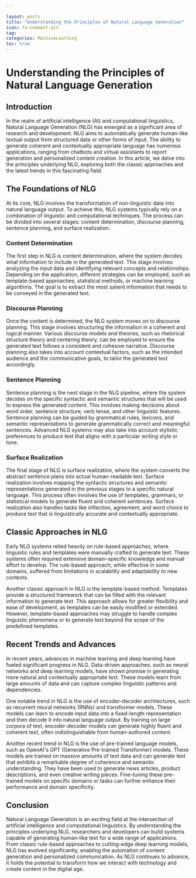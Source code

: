 ```yaml
---

layout: posts
title: "Understanding the Principles of Natural Language Generation"
icon: fa-comment-alt
tag:      
categories: MachineLearning
toc: true
---
```




# Understanding the Principles of Natural Language Generation

## Introduction

In the realm of artificial intelligence (AI) and computational linguistics, Natural Language Generation (NLG) has emerged as a significant area of research and development. NLG aims to automatically generate human-like textual output from structured data or other forms of input. The ability to generate coherent and contextually appropriate language has numerous applications, ranging from chatbots and virtual assistants to report generation and personalized content creation. In this article, we delve into the principles underlying NLG, exploring both the classic approaches and the latest trends in this fascinating field.

## The Foundations of NLG

At its core, NLG involves the transformation of non-linguistic data into natural language output. To achieve this, NLG systems typically rely on a combination of linguistic and computational techniques. The process can be divided into several stages: content determination, discourse planning, sentence planning, and surface realization.

### Content Determination

The first step in NLG is content determination, where the system decides what information to include in the generated text. This stage involves analyzing the input data and identifying relevant concepts and relationships. Depending on the application, different strategies can be employed, such as template-based approaches, statistical methods, or machine learning algorithms. The goal is to extract the most salient information that needs to be conveyed in the generated text.

### Discourse Planning

Once the content is determined, the NLG system moves on to discourse planning. This stage involves structuring the information in a coherent and logical manner. Various discourse models and theories, such as rhetorical structure theory and centering theory, can be employed to ensure the generated text follows a consistent and cohesive narrative. Discourse planning also takes into account contextual factors, such as the intended audience and the communicative goals, to tailor the generated text accordingly.

### Sentence Planning

Sentence planning is the next stage in the NLG pipeline, where the system decides on the specific syntactic and semantic structures that will be used to express the generated content. This involves making decisions about word order, sentence structure, verb tense, and other linguistic features. Sentence planning can be guided by grammatical rules, lexicons, and semantic representations to generate grammatically correct and meaningful sentences. Advanced NLG systems may also take into account stylistic preferences to produce text that aligns with a particular writing style or tone.

### Surface Realization

The final stage of NLG is surface realization, where the system converts the abstract sentence plans into actual human-readable text. Surface realization involves mapping the syntactic structures and semantic representations generated in the previous stages to a specific natural language. This process often involves the use of templates, grammars, or statistical models to generate fluent and coherent sentences. Surface realization also handles tasks like inflection, agreement, and word choice to produce text that is linguistically accurate and contextually appropriate.

## Classic Approaches in NLG

Early NLG systems relied heavily on rule-based approaches, where linguistic rules and templates were manually crafted to generate text. These systems often required extensive domain-specific knowledge and manual effort to develop. The rule-based approach, while effective in some domains, suffered from limitations in scalability and adaptability to new contexts.

Another classic approach in NLG is the template-based method. Templates provide a structured framework that can be filled with the relevant information to generate text. This approach allows for greater flexibility and ease of development, as templates can be easily modified or extended. However, template-based approaches may struggle to handle complex linguistic phenomena or to generate text beyond the scope of the predefined templates.

## Recent Trends and Advances

In recent years, advances in machine learning and deep learning have fueled significant progress in NLG. Data-driven approaches, such as neural networks and deep learning models, have shown promise in generating more natural and contextually appropriate text. These models learn from large amounts of data and can capture complex linguistic patterns and dependencies.

One notable trend in NLG is the use of encoder-decoder architectures, such as recurrent neural networks (RNNs) and transformer models. These models can learn to encode input data into a fixed-length representation and then decode it into natural language output. By training on large corpora of text, encoder-decoder models can generate highly fluent and coherent text, often indistinguishable from human-authored content.

Another recent trend in NLG is the use of pre-trained language models, such as OpenAI's GPT (Generative Pre-trained Transformer) models. These models are trained on massive amounts of text data and can generate text that exhibits a remarkable degree of coherence and semantic understanding. They have been used to generate news articles, product descriptions, and even creative writing pieces. Fine-tuning these pre-trained models on specific domains or tasks can further enhance their performance and domain specificity.

## Conclusion

Natural Language Generation is an exciting field at the intersection of artificial intelligence and computational linguistics. By understanding the principles underlying NLG, researchers and developers can build systems capable of generating human-like text for a wide range of applications. From classic rule-based approaches to cutting-edge deep learning models, NLG has evolved significantly, enabling the automation of content generation and personalized communication. As NLG continues to advance, it holds the potential to transform how we interact with technology and create content in the digital age.